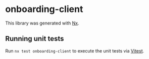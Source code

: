 # onboarding-client

This library was generated with [Nx](https://nx.dev).

## Running unit tests

Run `nx test onboarding-client` to execute the unit tests via [Vitest](https://vitest.dev/).
